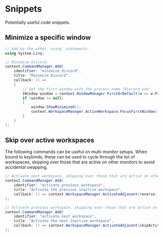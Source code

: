 # Snippets

Potentially useful code snippets.

## Minimize a specific window

```csharp
// Add by the other `using` statements.
using System.Linq;

// Minimize Discord.
context.CommandManager.Add(
    identifier: "minimize_discord",
    title: "Minimize Discord",
    callback: () =>
    {
        // Get the first window with the process name "Discord.exe".
        IWindow window = context.WindowManager.FirstOrDefault(w => w.ProcessFileName == "Discord.exe");
        if (window != null)
        {
            window.ShowMinimized();
            context.WorkspaceManager.ActiveWorkspace.FocusFirstWindow();
        }
    }
);
```

## Skip over active workspaces

The following commands can be useful on multi-monitor setups. When bound to keybinds, these can be used to cycle through the list of workspaces, skipping over those that are active on other monitors to avoid accidental swapping.

```csharp
// Activate next workspace, skipping over those that are active on other monitors
context.CommandManager.Add(
    identifier: "activate_previous_workspace",
    title: "Activate the previous inactive workspace",
    callback: () => context.WorkspaceManager.ActivateAdjacent(reverse: true, skipActive: true)
);

// Activate previous workspace, skipping over those that are active on other monitors
context.CommandManager.Add(
    identifier: "activate_next_workspace",
    title: "Activate the next inactive workspace",
    callback: () => context.WorkspaceManager.ActivateAdjacent(skipActive: true)
);
```

